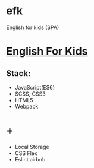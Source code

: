 # efk
English for kids (SPA)

# [English For Kids](https://boriskrasko.github.io/efk)

## Stack: 
  * JavaScript(ES6)
  * SCSS, CSS3
  * HTML5
  * Webpack
  
# +
 * Local Storage
 * CSS Flex 
 * Eslint airbnb
